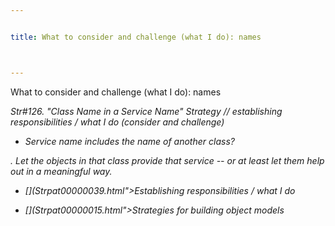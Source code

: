 ```yaml
---


title: What to consider and challenge (what I do): names



---
```



<p>What to consider and challenge (what I do): names </p>

<p><i>Str#126. &quot;Class Name in a Service Name&quot; Strategy // establishing
responsibilities / what I do (consider and challenge) </p>

*  Service name includes the name of another class? </p>

<p>. Let the objects in that class provide that service -- or at least let them help out
in a meaningful way. </p>

* [](Strpat00000039.html">Establishing responsibilities / what I do</a></li>

* [](Strpat00000015.html">Strategies for building object models</a></li>


